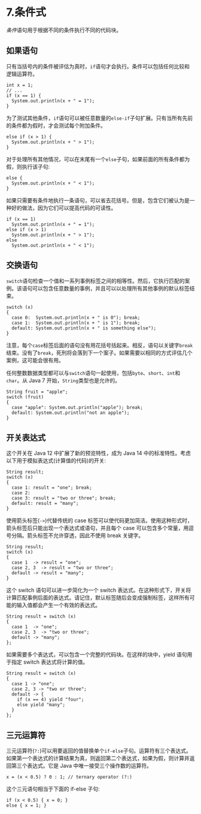 # 7.条件式

*条件*语句用于根据不同的条件执行不同的代码块。

## 如果语句

只有当括号内的条件被评估为真时，`if`语句才会执行。条件可以包括任何比较和逻辑运算符。

```
int x = 1;
// ...
if (x == 1) {
  System.out.println(x + " = 1");
}

```

为了测试其他条件，`if`语句可以被任意数量的`else-if`子句扩展。只有当所有先前的条件都为假时，才会测试每个附加条件。

```
else if (x > 1) {
  System.out.println(x + " > 1");
}

```

对于处理所有其他情况，可以在末尾有一个`else`子句，如果前面的所有条件都为假，则执行该子句:

```
else {
  System.out.println(x + " < 1");
}

```

如果只需要有条件地执行一条语句，可以省去花括号。但是，包含它们被认为是一种好的做法，因为它们可以提高代码的可读性。

```
if (x == 1)
  System.out.println(x + " = 1");
else if (x > 1)
  System.out.println(x + " > 1");
else
  System.out.println(x + " < 1");

```

## 交换语句

`switch`语句检查一个值和一系列事例标签之间的相等性。然后，它执行匹配的案例。该语句可以包含任意数量的事例，并且可以以处理所有其他事例的默认标签结束。

```
switch (x)
{
  case 0:  System.out.println(x + " is 0"); break;
  case 1:  System.out.println(x + " is 1"); break;
  default: System.out.println(x + " is something else");
}

```

注意，每个`case`标签后面的语句没有用花括号括起来。相反，语句以关键字`break`结束。没有了`break`，死刑将会落到下一个案子。如果需要以相同的方式评估几个案例，这可能会很有用。

任何整数数据类型都可以与`switch`语句一起使用，包括`byte`、`short`、`int`和`char`。从 Java 7 开始，`String`类型也是允许的。

```
String fruit = "apple";
switch (fruit)
{
  case "apple": System.out.println("apple"); break;
  default: System.out.println("not an apple");
}

```

## 开关表达式

这个开关在 Java 12 中扩展了新的预览特性，成为 Java 14 中的标准特性。考虑以下用于模拟表达式(计算值的代码)的开关:

```
String result;
switch (x)
{
  case 1: result = "one"; break;
  case 2:
  case 3: result = "two or three"; break;
  default: result = "many";
}

```

使用箭头标签(`->`)代替传统的 case 标签可以使代码更加简洁。使用这种形式时，箭头标签后只能出现一个表达式或语句，并且每个 case 可以包含多个常量，用逗号分隔。箭头标签不允许穿透，因此不使用 break 关键字。

```
String result;
switch (x)
{
  case 1  -> result = "one";
  case 2, 3  -> result = "two or three";
  default -> result = "many";
}

```

这个 switch 语句可以进一步简化为一个 switch 表达式。在这种形式下，开关将计算匹配事例后面的表达式。请记住，默认标签随后会变成强制标签，这样所有可能的输入值都会产生一个有效的表达式。

```
String result = switch (x)
{
  case 1  -> "one";
  case 2, 3  -> "two or three";
  default -> "many";
};

```

如果需要多个表达式，可以包含一个完整的代码块。在这样的块中，yield 语句用于指定 switch 表达式将计算的值。

```
String result = switch (x)
{
  case 1 -> "one";
  case 2, 3 -> "two or three";
  default -> {
    if (x == 4) yield "four";
    else yield "many";
  }
};

```

## 三元运算符

三元运算符(`?:`)可以用要返回的值替换单个`if-else`子句。运算符有三个表达式。如果第一个表达式的计算结果为真，则返回第二个表达式，如果为假，则计算并返回第三个表达式。它是 Java 中唯一接受三个操作数的运算符。

```
x = (x < 0.5) ? 0 : 1; // ternary operator (?:)

```

这个三元语句相当于下面的 if-else 子句:

```
if (x < 0.5) { x = 0; }
else { x = 1; }

```